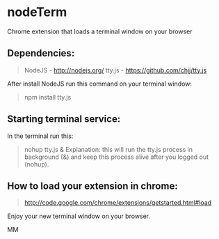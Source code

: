 nodeTerm
========

Chrome extension that loads a terminal window on your browser


Dependencies:
-------------
>NodeJS - http://nodejs.org/
>tty.js - https://github.com/chjj/tty.js

After install NodeJS run this command on your terminal window:
>npm install tty.js

Starting terminal service:
--------------------------
In the terminal run this:
>nohup tty.js &
Explanation: this will run the tty.js process in background (&) and keep this process alive after you logged out (nohup).

How to load your extension in chrome:
-------------------------------------
>http://code.google.com/chrome/extensions/getstarted.html#load


Enjoy your new terminal window on your browser.

MM